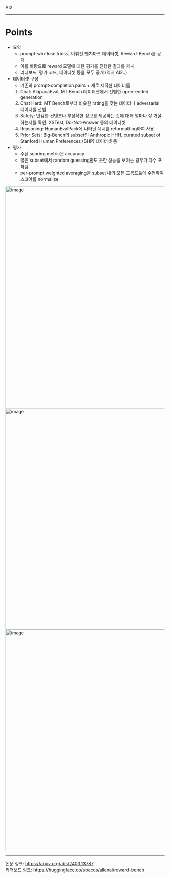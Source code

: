 AI2

---
# Points
- 요약
  - prompt-win-lose trios로 이뤄진 벤치마크 데이터셋, Reward-Bench를 공개
  - 이를 바탕으로 reward 모델에 대한 평가를 진행한 결과를 제시
  - 리더보드, 평가 코드, 데이터셋 등을 모두 공개 (역시 AI2..)
- 데이터셋 구성
  - 기존의 prompt-completion pairs + 새로 제작한 데이터들
  1. Chat: AlapacaEval, MT Bench 데이터셋에서 선별한 open-ended generation
  2. Chat Hard: MT Bench로부터 비슷한 rating을 갖는 데이터나 adversarial 데이터를 선별
  3. Safety: 민감한 컨텐츠나 부정확한 정보를 제공하는 것에 대해 얼마나 잘 거절하는지를 확인. XSTest, Do-Not-Answer 등의 데이터셋
  4. Reasoning: HumanEvalPack에 나타난 예시를 reformatting하여 사용
  5. Prior Sets: Big-Bench의 subset인 Anthropic HHH, curated subset of Stanford Human Preferences (SHP) 데이터셋 등
- 평가
  - 주된 scoring metric은 accuracy
  - 많은 subset에서 random guessing만도 못한 성능을 보이는 경우가 다수 포착됨
  - per-prompt weighted averaging을 subset 내의 모든 프롬프트에 수행하여 스코어를 normalize
<img width="700" alt="image" src="https://github.com/chanmuzi/Papers/assets/101971295/257af6e3-2691-4289-b15b-fafafa1205c3">

<img width="700" alt="image" src="https://github.com/chanmuzi/Papers/assets/101971295/acd7bc37-ca01-4ba3-90eb-49d3d5a47b6c">


<img width="700" alt="image" src="https://github.com/chanmuzi/Papers/assets/101971295/132c509d-899c-4b5d-9c92-a288395e7013">



---
논문 링크: https://arxiv.org/abs/2403.13787  
리더보드 링크: https://huggingface.co/spaces/allenai/reward-bench

